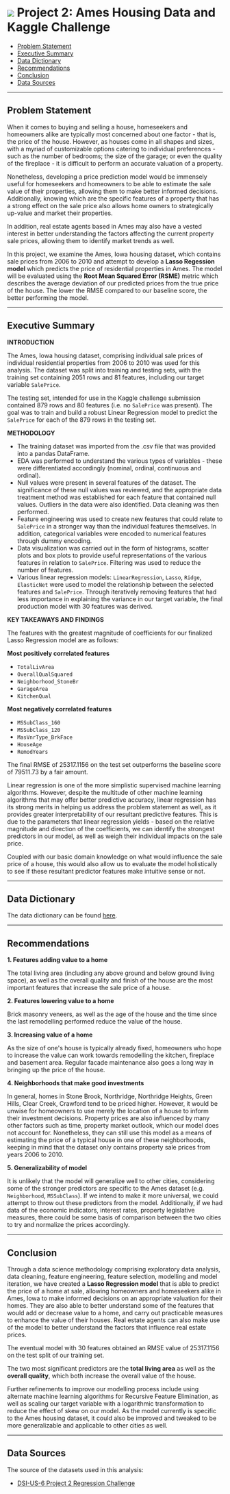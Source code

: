 # ![](https://ga-dash.s3.amazonaws.com/production/assets/logo-9f88ae6c9c3871690e33280fcf557f33.png) Project 2: Ames Housing Data and Kaggle Challenge

 - [Problem Statement](#Problem-Statement)
 - [Executive Summary](#Executive-Summary)
 - [Data Dictionary](#Data-Dictionary)
 - [Recommendations](#Recommendations)
 - [Conclusion](#Conclusion)
 - [Data Sources](#Data-Sources)

---
## Problem Statement

When it comes to buying and selling a house, homeseekers and homeowners alike are typically most concerned about one factor - that is, the price of the house. However, as houses come in all shapes and sizes, with a myriad of customizable options catering to individual preferences - such as the number of bedrooms; the size of the garage; or even the quality of the fireplace - it is difficult to perform an accurate valuation of a property. 

Nonetheless, developing a price prediction model would be immensely useful for homeseekers and homeowners to be able to estimate the sale value of their properties, allowing them to make better informed decisions. Additionally, knowing which are the specific features of a property that has a strong effect on the sale price also allows home owners to strategically up-value and market their properties.

In addition, real estate agents based in Ames may also have a vested interest in better understanding the factors affecting the current property sale prices, allowing them to identify market trends as well. 

In this project, we examine the Ames, Iowa housing dataset, which contains sale prices from 2006 to 2010 and attempt to develop a **Lasso Regession model** which predicts the price of residential properties in Ames. The model will be evaluated using the **Root Mean Squared Error (RSME)** metric which describes the average deviation of our predicted prices from the true price of the house. The lower the RMSE compared to our baseline score, the better performing the model.

---
## Executive Summary
**INTRODUCTION**

The Ames, Iowa housing dataset, comprising individual sale prices of individual residential properties from 2006 to 2010 was used for this analysis. The dataset was split into training and testing sets, with the training set containing 2051 rows and 81 features, including our target variable `SalePrice`. 

The testing set, intended for use in the Kaggle challenge submission contained 879 rows and 80 features (i.e. no `SalePrice` was present). The goal was to train and build a robust Linear Regression model to predict the `SalePrice` for each of the 879 rows in the testing set.

**METHODOLOGY**

- The training dataset was imported from the .csv file that was provided into a pandas DataFrame.
- EDA was performed to understand the various types of variables - these were differentiated accordingly (nominal, ordinal, continuous and ordinal).
- Null values were present in several features of the dataset. The significance of these null values was reviewed, and the appropriate data treatment method was established for each feature that contained null values. Outliers in the data were also identified. Data cleaning was then performed.
- Feature engineering was used to create new features that could relate to `SalePrice` in a stronger way than the individual features themselves. In addition, categorical variables were encoded to numerical features through dummy encoding.
- Data visualization was carried out in the form of histograms, scatter plots and box plots to provide useful representations of the various features in relation to `SalePrice`. Filtering was used to reduce the number of features.
- Various linear regression models: `LinearRegression`, `Lasso`, `Ridge`, `ElasticNet` were used to model the relationship between the selected features and `SalePrice`. Through iteratively removing features that had less importance in explaining the variance in our target variable, the final production model with 30 features was derived.

**KEY TAKEAWAYS AND FINDINGS**

The features with the greatest magnitude of coefficients for our finalized Lasso Regression model are as follows:

**Most positively correlated features**
- `TotalLivArea`
- `OverallQualSquared`
- `Neighborhood_StoneBr`
- `GarageArea`
- `KitchenQual`

**Most negatively correlated features**
- `MSSubClass_160`
- `MSSubClass_120`
- `MasVnrType_BrkFace`
- `HouseAge`
- `RemodYears`

The final RMSE of 25317.1156 on the test set outperforms the baseline score of 79511.73 by a fair amount.

Linear regression is one of the more simplistic supervised machine learning algorithms. However, despite the multitude of other machine learning algorithms that may offer better predictive accuracy, linear regression has its strong merits in helping us address the problem statement as well, as it provides greater interpretability of our resultant predictive features. This is due to the parameters that linear regression yields - based on the relative magnitude and direction of the coefficients, we can identify the strongest predictors in our model, as well as weigh their individual impacts on the sale price.

Coupled with our basic domain knowledge on what would influence the sale price of a house, this would also allow us to evaluate the model holistically to see if these resultant predictor features make intuitive sense or not.

---
## Data Dictionary

The data dictionary can be found [here](http://jse.amstat.org/v19n3/decock/DataDocumentation.txt).

---
## Recommendations 

**1. Features adding value to a home**

The total living area (including any above ground and below ground living space), as well as the overall quality and finish of the house are the most important features that increase the sale price of a house.

**2. Features lowering value to a home**

Brick masonry veneers, as well as the age of the house and the time since the last remodelling performed reduce the value of the house.

**3. Increasing value of a home**

As the size of one's house is typically already fixed, homeowners who hope to increase the value can work towards remodelling the kitchen, fireplace and basement area. Regular facade maintenance also goes a long way in bringing up the price of the house. 

**4. Neighborhoods that make good investments** 

In general, homes in Stone Brook, Northridge, Northridge Heights, Green Hills, Clear Creek, Crawford tend to be priced higher. However, it would be unwise for homeowners to use merely the location of a house to inform their investment decisions. Property prices are also influenced by many other factors such as time, property market outlook, which our model does not account for. Nonetheless, they can still use this model as a means of estimating the price of a typical house in one of these neighborhoods, keeping in mind that the dataset only contains property sale prices from years 2006 to 2010.

**5. Generalizability of model**

It is unlikely that the model will generalize well to other cities, considering some of the stronger predictors are specific to the Ames dataset (e.g. `Neighborhood`, `MSSubClass`). If we intend to make it more universal, we could attempt to throw out these predictors from the model. Additionally, if we had data of the economic indicators, interest rates, property legislative measures, there could be some basis of comparison between the two cities to try and normalize the prices accordingly.

--- 
## Conclusion

Through a data science methodology comprising exploratory data analysis, data cleaning, feature engineering, feature selection, modelling and model iteration, we have created a  **Lasso Regression model**  that is able to predict the price of a home at sale, allowing homeowners and homeseekers alike in Ames, Iowa to make informed decisions on an appropriate valuation for their homes. They are also able to better understand some of the features that would add or decrease value to a home, and carry out practicable measures to enhance the value of their houses. Real estate agents can also make use of the model to better understand the factors that influence real estate prices.

The eventual model with 30 features obtained an RMSE value of 25317.1156 on the test split of our training set.

The two most significant predictors are the  **total living area**  as well as the  **overall quality**, which both increase the overall value of the house.

Further refinements to improve our modelling process include using alternate machine learning algorithms for Recursive Feature Elimination, as well as scaling our target variable with a logarithmic transformation to reduce the effect of skew on our model. As the model currently is specific to the Ames housing dataset, it could also be improved and tweaked to be more generalizable and applicable to other cities as well.

--- 

## Data Sources
The source of the datasets used in this analysis: 
- [DSI-US-6 Project 2 Regression Challenge](https://www.kaggle.com/c/dsi-us-6-project-2-regression-challenge/data)
